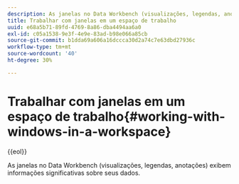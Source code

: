 ```yaml
---
description: As janelas no Data Workbench (visualizações, legendas, anotações) exibem informações significativas sobre seus dados.
title: Trabalhar com janelas em um espaço de trabalho
uuid: e68a5b71-89fd-4769-8a86-dba4494aa6a0
exl-id: c05a1538-9e3f-4e9e-83ad-b98e066a85cb
source-git-commit: b1dda69a606a16dccca30d2a74c7e63dbd27936c
workflow-type: tm+mt
source-wordcount: '40'
ht-degree: 30%

---
```


# Trabalhar com janelas em um espaço de trabalho{#working-with-windows-in-a-workspace}

{{eol}}

As janelas no Data Workbench (visualizações, legendas, anotações) exibem informações significativas sobre seus dados.
